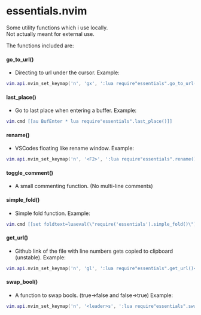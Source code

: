 
# essentials.nvim

Some utility functions which i use locally.<br />
Not actually meant for external use.

The functions included are:

#### go_to_url()
* Directing to url under the cursor. Example:
```lua
vim.api.nvim_set_keymap('n', 'gx', ':lua require"essentials".go_to_url()<CR>', {noremap=true, silent=true})
```

#### last_place()
* Go to last place when entering a buffer. Example:
```lua
vim.cmd [[au BufEnter * lua require"essentials".last_place()]]
```

#### rename()
* VSCodes floating like rename window. Example:
```lua
vim.api.nvim_set_keymap('n', '<F2>', ':lua require"essentials".rename()<CR>', {noremap=true, silent=true})
```

#### toggle_comment()
* A small commenting function. (No multi-line comments)

#### simple_fold()
* Simple fold function. Example:
```lua
vim.cmd [[set foldtext=luaeval(\"require('essentials').simple_fold()\")]]
```

#### get_url()
* Github link of the file with line numbers gets copied to clipboard (unstable). Example:
```lua
vim.api.nvim_set_keymap('n', 'gl', ':lua require"essentials".get_url()<CR>', {noremap=true, silent=true})
```

#### swap_bool()
* A function to swap bools. (true->false and false->true) Example:
```lua
vim.api.nvim_set_keymap('n', '<leader>s', ':lua require"essentials".swap_bool()<CR>', {noremap=true, silent=true})
```
